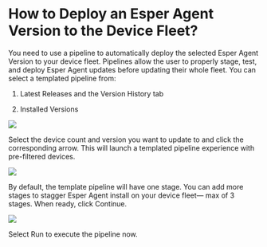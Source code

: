 # How to Deploy an Esper Agent Version to the Device Fleet?

You need to use a pipeline to automatically deploy the selected Esper Agent Version to your device fleet. Pipelines allow the user to properly stage, test, and deploy Esper Agent updates before updating their whole fleet. You can select a templated pipeline from:

1.  Latest Releases and the Version History tab
    
2.  Installed Versions
    

  

![](https://lh6.googleusercontent.com/pmr8JHgF0enaVwD98EnqTxuiRadbNZ5oKZmQVDe_OpQZTVMXIzlBaQWRf9XwXeusQXUvL0LDztyKjxrzdHN4R9KfkHMadqsvO88fyqsDi_yWM1nZYFVPCQr6PdMF7WgaCw9JoMFX)

Select the device count and version you want to update to and click the corresponding arrow. This will launch a templated pipeline experience with pre-filtered devices.

  

![](https://lh5.googleusercontent.com/Bit71VCytVCDPjVK1396IqXA2V69vLz_xjsVn63uLnlBs38yHVvVsCXo82-19ZCP11v8Ret2QxbRlx9iEE7wA_UlPxtPrkRuP0Jsqzd0er_l9OLEIaIXpMjFTphLZF-E196xzFuF)

By default, the template pipeline will have one stage. You can add more stages to stagger Esper Agent install on your device fleet— max of 3 stages. When ready, click Continue.

  

![](https://lh6.googleusercontent.com/NlZB9AXYp_dQybm5zZk5OQHILpUCBX3JwSr8tq4LDh961Y8ywLAQQzOjOYWZkxCBTbAEL_1HUvLZ6zmd9Hu31Bc3Vu-OMCYnWFi6pRTJkX6c5l_uBDjR758J51UJGVjLW4GVoiAg)

Select Run to execute the pipeline now.
